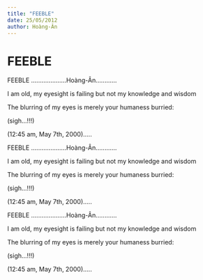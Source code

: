 ```yaml
---
title: "FEEBLE"
date: 25/05/2012
author: Hoàng-Ân
---
```


# FEEBLE

FEEBLE
....................Hoàng-Ân............


I am old, my eyesight is failing
but not my
      knowledge and wisdom

The blurring of my eyes
      is merely your
      humaness
      burried:

(sigh...!!!)


(12:45 am, May 7th, 2000).....

FEEBLE
....................Hoàng-Ân............


I am old, my eyesight is failing
but not my
      knowledge and wisdom

The blurring of my eyes
      is merely your
      humaness
      burried:

(sigh...!!!)


(12:45 am, May 7th, 2000).....

FEEBLE
....................Hoàng-Ân............


I am old, my eyesight is failing
but not my
      knowledge and wisdom

The blurring of my eyes
      is merely your
      humaness
      burried:

(sigh...!!!)


(12:45 am, May 7th, 2000).....
